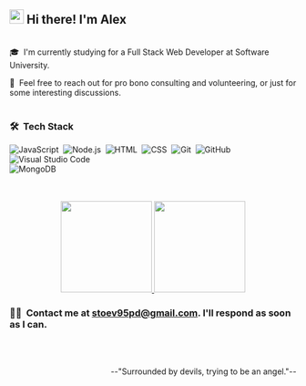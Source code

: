 ## <img src="https://media.giphy.com/media/hvRJCLFzcasrR4ia7z/giphy.gif" width="25px"> Hi there! I'm Alex
<br>
🎓 &nbsp;I'm currently studying for a Full Stack Web Developer at Software University.

💬 &nbsp;Feel free to reach out for pro bono consulting and volunteering, or just for some interesting discussions.
<br>
<br>

### 🛠 &nbsp;Tech Stack

![JavaScript](https://img.shields.io/badge/-JavaScript-333333?style=flat&logo=javascript)&nbsp;
![Node.js](https://img.shields.io/badge/-Node.js-333333?style=flat&logo=node.js)&nbsp;
![HTML](https://img.shields.io/badge/-HTML-333333?style=flat&logo=HTML5)&nbsp;
![CSS](https://img.shields.io/badge/-CSS-333333?style=flat&logo=CSS3&logoColor=1572B6)&nbsp;
![Git](https://img.shields.io/badge/-Git-333333?style=flat&logo=git)&nbsp;
![GitHub](https://img.shields.io/badge/-GitHub-333333?style=flat&logo=github)&nbsp;
![Visual Studio Code](https://img.shields.io/badge/-Visual%20Studio%20Code-333333?style=flat&logo=visual-studio-code&logoColor=007ACC)&nbsp;
<br>
![MongoDB](https://img.shields.io/badge/MongoDB-4EA94B?style=for-the-badge&logo=mongodb&logoColor=white)&nbsp;
<br>
<br>
<br>
<p align="center">
<a href="https://github.com/InnerPulse">
  <img height="160em" src="https://github-readme-stats-eight-theta.vercel.app/api?username=InnerPulse&show_icons=true&theme=react&include_all_commits=true&count_private=true "/>
  <img height="160em" src="https://github-readme-stats-eight-theta.vercel.app/api/top-langs/?username=InnerPulse&layout=compact&langs_count=8&hide=java,r&theme=react "/>
</a>
</p>

### 🤝🏻 &nbsp;Contact me at stoev95pd@gmail.com. I'll respond as soon as I can.

<br>
<br>
<p align="right"> --"Surrounded by devils, trying to be an angel."-- </p>
